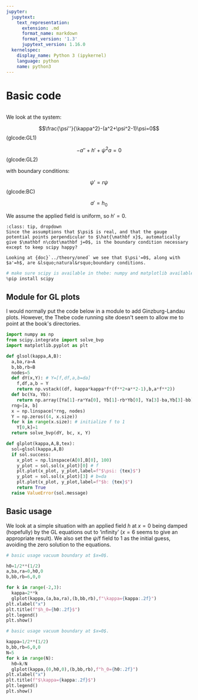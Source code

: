 ```yaml
---
jupyter:
  jupytext:
    text_representation:
      extension: .md
      format_name: markdown
      format_version: '1.3'
      jupytext_version: 1.16.0
  kernelspec:
    display_name: Python 3 (ipykernel)
    language: python
    name: python3
---
```


<!-- #region editable=true slideshow={"slide_type": ""} -->
# Basic code

```{include} live.md
```

We look at the system:

$$\frac{\psi''}{\kappa^2}-(a^2+\psi^2-1)\psi=0$$(glcode:GL1)

$$-a''+h'+\psi^2a=0$$(glcode:GL2)

with boundary conditions:

$$\psi'=r\psi$$(glcode:BC)

$$a'=h_0$$

We assume the applied field is uniform, so $h'=0$.

```{admonition} Is the boundary condition particularly relevant?
:class: tip, dropdown
Since the assumptions that $\psi$ is real, and that the gauge potential points perpendicular to $\hat{\mathbf x}$, automatically give $\mathbf n\cdot\mathbf j=0$, is the boundary condition necessary except to keep scipy happy?

Looking at {doc}`../theory/oned` we see that $\psi'=0$, along with $a'=h$, are &lsquo;natural&rsquo;boundary conditions.
```
<!-- #endregion -->

```python editable=false slideshow={"slide_type": ""} tags=["thebe-init", "hide-cell"]
# make sure scipy is available in thebe: numpy and matplotlib available by default
%pip install scipy
```

<!-- #region editable=true slideshow={"slide_type": ""} -->
## Module for GL plots

I would normally put the code below in a module to add Ginzburg-Landau plots. However, the Thebe code running site doesn't seem to allow me to point at the book's directories.
<!-- #endregion -->

```python editable=true slideshow={"slide_type": ""} tags=["thebe-init", "hide-cell"]
import numpy as np
from scipy.integrate import solve_bvp
import matplotlib.pyplot as plt

def glsol(kappa,A,B):
  a,ba,ra=A
  b,bb,rb=B
  nodes=5
  def dY(x,Y): # Y=[f,df,a,b=da]
    f,df,a,b = Y
    return np.vstack((df, kappa*kappa*f*(f**2+a**2-1),b,a*f**2))
  def bc(Ya, Yb):
    return np.array([Ya[1]-ra*Ya[0], Yb[1]-rb*Yb[0], Ya[3]-ba,Yb[3]-bb])
  rng=[a, b]
  x = np.linspace(*rng, nodes)
  Y = np.zeros((4, x.size))
  for k in range(x.size): # initialize f to 1
    Y[0,k]=1
  return solve_bvp(dY, bc, x, Y)

def glplot(kappa,A,B,tex):
  sol=glsol(kappa,A,B)
  if sol.success:
    x_plot = np.linspace(A[0],B[0], 100)
    y_plot = sol.sol(x_plot)[0] # f
    plt.plot(x_plot, y_plot,label=f"$\psi: {tex}$")
    y_plot = sol.sol(x_plot)[3] # b=da
    plt.plot(x_plot, y_plot,label=f"$b: {tex}$")
    return True
  raise ValueError(sol.message)
```

<!-- #region editable=true slideshow={"slide_type": ""} -->
## Basic usage

We look at a simple situation with an applied field $h$ at $x=0$ being damped (hopefully) by the GL equations out to &lsquo;infinity&rsquo; ($x=6$ seems to give an appropriate result). We also set the $\psi$/f field to 1 as the initial guess, avoiding the zero solution to the equations.
<!-- #endregion -->

```python editable=true slideshow={"slide_type": ""}
# basic usage vacuum boundary at $x=0$.

h0=1/2**(1/2)
a,ba,ra=0,h0,0
b,bb,rb=6,0,0

for k in range(-2,3):
  kappa=2**k
  glplot(kappa,(a,ba,ra),(b,bb,rb),f"\kappa={kappa:.2f}")
plt.xlabel("x")
plt.title(f"$h_0={h0:.2f}$")
plt.legend()
plt.show()
```

```python editable=true slideshow={"slide_type": ""}
# basic usage vacuum boundary at $x=0$.

kappa=1/2**(1/2)
b,bb,rb=6,0,0
N=5
for k in range(N):
  h0=k/N
  glplot(kappa,(0,h0,0),(b,bb,rb),f"h_0={h0:.2f}")
plt.xlabel("x")
plt.title(f"$\kappa={kappa:.2f}$")
plt.legend()
plt.show()
```

```python editable=true slideshow={"slide_type": ""}

```

